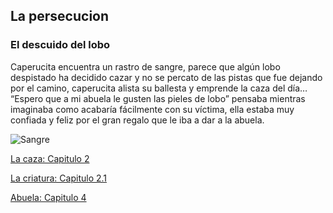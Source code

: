 ## La persecucion
### El descuido del lobo

Caperucita encuentra un rastro de sangre, parece que algún lobo despistado ha decidido cazar y no se percato de las pistas que fue dejando por el camino, caperucita alista su ballesta y emprende la caza del día… “Espero que a mi abuela le gusten las pieles de lobo” pensaba mientras imaginaba como acabaría fácilmente con su víctima, ella estaba muy confiada y feliz por el gran regalo que le iba a dar a la abuela.

![Sangre](https://pm1.aminoapps.com/6669/022e3ec43a9a4903283eef883208cbcd7000d3fe_hq.jpg)

[La caza: Capitulo 2](Lacaza.md)


[La criatura: Capitulo 2.1](Lacriatura.md)


[Abuela: Capitulo 4](Abuela.md)
